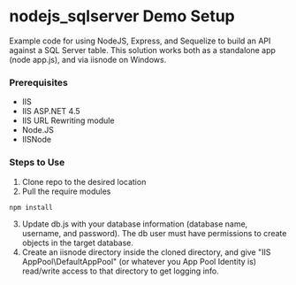 # nodejs_sqlserver Demo Setup
Example code for using NodeJS, Express, and Sequelize to build an API against a SQL Server table. This solution works both as a standalone app (node app.js), and via iisnode on Windows.

### Prerequisites
* IIS
* IIS ASP.NET 4.5
* IIS URL Rewriting module
* Node.JS
* IISNode

### Steps to Use
1. Clone repo to the desired location
2. Pull the require modules
```
npm install
```
3. Update db.js with your database information (database name, username, and password). The db user must have permissions to create objects in the target database.
4. Create an iisnode directory inside the cloned directory, and give "IIS AppPool\DefaultAppPool" (or whatever you App Pool Identity is) read/write access to that directory to get logging info.

